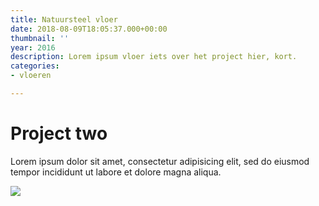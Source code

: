 ```yaml
---
title: Natuursteel vloer
date: 2018-08-09T18:05:37.000+00:00
thumbnail: ''
year: 2016
description: Lorem ipsum vloer iets over het project hier, kort.
categories:
- vloeren

---
```

# Project two

Lorem ipsum dolor sit amet, consectetur adipisicing elit, sed do eiusmod tempor incididunt ut labore et dolore magna aliqua.

![](/upload/photo-1516906736502-5d3fedc3019a.jpeg)